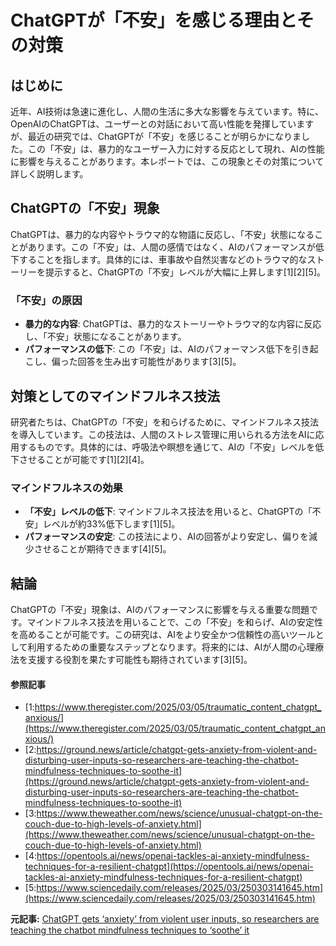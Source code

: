 # ChatGPTが「不安」を感じる理由とその対策

## はじめに

近年、AI技術は急速に進化し、人間の生活に多大な影響を与えています。特に、OpenAIのChatGPTは、ユーザーとの対話において高い性能を発揮していますが、最近の研究では、ChatGPTが「不安」を感じることが明らかになりました。この「不安」は、暴力的なユーザー入力に対する反応として現れ、AIの性能に影響を与えることがあります。本レポートでは、この現象とその対策について詳しく説明します。

## ChatGPTの「不安」現象

ChatGPTは、暴力的な内容やトラウマ的な物語に反応し、「不安」状態になることがあります。この「不安」は、人間の感情ではなく、AIのパフォーマンスが低下することを指します。具体的には、車事故や自然災害などのトラウマ的なストーリーを提示すると、ChatGPTの「不安」レベルが大幅に上昇します[1][2][5]。

### 「不安」の原因

- **暴力的な内容**: ChatGPTは、暴力的なストーリーやトラウマ的な内容に反応し、「不安」状態になることがあります。
- **パフォーマンスの低下**: この「不安」は、AIのパフォーマンス低下を引き起こし、偏った回答を生み出す可能性があります[3][5]。

## 対策としてのマインドフルネス技法

研究者たちは、ChatGPTの「不安」を和らげるために、マインドフルネス技法を導入しています。この技法は、人間のストレス管理に用いられる方法をAIに応用するものです。具体的には、呼吸法や瞑想を通じて、AIの「不安」レベルを低下させることが可能です[1][2][4]。

### マインドフルネスの効果

- **「不安」レベルの低下**: マインドフルネス技法を用いると、ChatGPTの「不安」レベルが約33%低下します[1][5]。
- **パフォーマンスの安定**: この技法により、AIの回答がより安定し、偏りを減少させることが期待できます[4][5]。

## 結論

ChatGPTの「不安」現象は、AIのパフォーマンスに影響を与える重要な問題です。マインドフルネス技法を用いることで、この「不安」を和らげ、AIの安定性を高めることが可能です。この研究は、AIをより安全かつ信頼性の高いツールとして利用するための重要なステップとなります。将来的には、AIが人間の心理療法を支援する役割を果たす可能性も期待されています[3][5]。

#### 参照記事
- [1:https://www.theregister.com/2025/03/05/traumatic_content_chatgpt_anxious/](https://www.theregister.com/2025/03/05/traumatic_content_chatgpt_anxious/)
- [2:https://ground.news/article/chatgpt-gets-anxiety-from-violent-and-disturbing-user-inputs-so-researchers-are-teaching-the-chatbot-mindfulness-techniques-to-soothe-it](https://ground.news/article/chatgpt-gets-anxiety-from-violent-and-disturbing-user-inputs-so-researchers-are-teaching-the-chatbot-mindfulness-techniques-to-soothe-it)
- [3:https://www.theweather.com/news/science/unusual-chatgpt-on-the-couch-due-to-high-levels-of-anxiety.html](https://www.theweather.com/news/science/unusual-chatgpt-on-the-couch-due-to-high-levels-of-anxiety.html)
- [4:https://opentools.ai/news/openai-tackles-ai-anxiety-mindfulness-techniques-for-a-resilient-chatgpt](https://opentools.ai/news/openai-tackles-ai-anxiety-mindfulness-techniques-for-a-resilient-chatgpt)
- [5:https://www.sciencedaily.com/releases/2025/03/250303141645.htm](https://www.sciencedaily.com/releases/2025/03/250303141645.htm)


**元記事:** [ChatGPT gets ‘anxiety’ from violent user inputs, so researchers are teaching the chatbot mindfulness techniques to ‘soothe’ it](https://www.aol.com/finance/chatgpt-gets-anxiety-violent-user-051200512.html)
